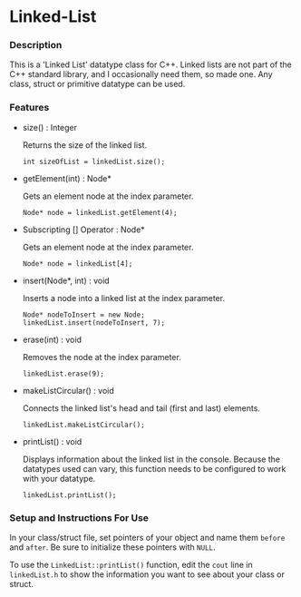 # Linked-List
<h3>Description</h3>
<p>This is a 'Linked List' datatype class for C++. Linked lists are not part 
  of the C++ standard library, and I occasionally need them, so made one. 
  Any class, struct or primitive datatype can be used.</p>
<h3>Features</h3>
<ul><li>size() : Integer<p>Returns the size of the linked list.</p></li>
    
    int sizeOfList = linkedList.size();

<li>getElement(int) : Node*<p>Gets an element node at the index parameter.</p></li>

    Node* node = linkedList.getElement(4);

<li>Subscripting [] Operator : Node*<p>Gets an element node at the index parameter.</p></li>

    Node* node = linkedList[4];    

<li>insert(Node*, int) : void<p>Inserts a node into a linked list at the index parameter.</p></li>

    Node* nodeToInsert = new Node;
    linkedList.insert(nodeToInsert, 7);
    
<li>erase(int) : void<p>Removes the node at the index parameter.</p></li>

    linkedList.erase(9);

<li>makeListCircular() : void<p>Connects the linked list's head and tail (first and last) elements.</p></li>

    linkedList.makeListCircular();    
    
<li>printList() : void<p>Displays information about the linked list in the console. Because the 
    datatypes used can vary, this function needs to be configured to work with your datatype.
</p></li>

    linkedList.printList();    
</ul>

<h3>Setup and Instructions For Use</h3>

In your class/struct file, set pointers of your object and name them `before` and `after`. Be sure to initialize these pointers with `NULL`. 

To use the `LinkedList::printList()` function, edit the `cout` line in `linkedList.h` to show the information you want to see about your class or struct.
  
